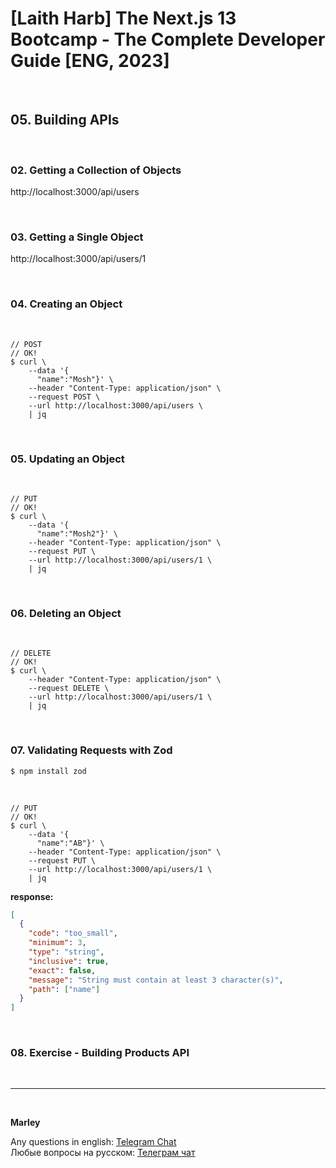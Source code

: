 # [Laith Harb] The Next.js 13 Bootcamp - The Complete Developer Guide [ENG, 2023]

<br/>

## 05. Building APIs

<br/>

### 02. Getting a Collection of Objects

http://localhost:3000/api/users

<br/>

### 03. Getting a Single Object

http://localhost:3000/api/users/1

<br/>

### 04. Creating an Object

<br/>

```
// POST
// OK!
$ curl \
    --data '{
      "name":"Mosh"}' \
    --header "Content-Type: application/json" \
    --request POST \
    --url http://localhost:3000/api/users \
    | jq
```

<br/>

### 05. Updating an Object

<br/>

```
// PUT
// OK!
$ curl \
    --data '{
      "name":"Mosh2"}' \
    --header "Content-Type: application/json" \
    --request PUT \
    --url http://localhost:3000/api/users/1 \
    | jq
```

<br/>

### 06. Deleting an Object

<br/>

```
// DELETE
// OK!
$ curl \
    --header "Content-Type: application/json" \
    --request DELETE \
    --url http://localhost:3000/api/users/1 \
    | jq
```

<br/>

### 07. Validating Requests with Zod

```
$ npm install zod
```

<br/>

```
// PUT
// OK!
$ curl \
    --data '{
      "name":"AB"}' \
    --header "Content-Type: application/json" \
    --request PUT \
    --url http://localhost:3000/api/users/1 \
    | jq
```

**response:**

```json
[
  {
    "code": "too_small",
    "minimum": 3,
    "type": "string",
    "inclusive": true,
    "exact": false,
    "message": "String must contain at least 3 character(s)",
    "path": ["name"]
  }
]
```

<br/>

### 08. Exercise - Building Products API

<br/>

---

<br/>

**Marley**

Any questions in english: <a href="https://jsdev.org/chat/">Telegram Chat</a>  
Любые вопросы на русском: <a href="https://jsdev.ru/chat/">Телеграм чат</a>
